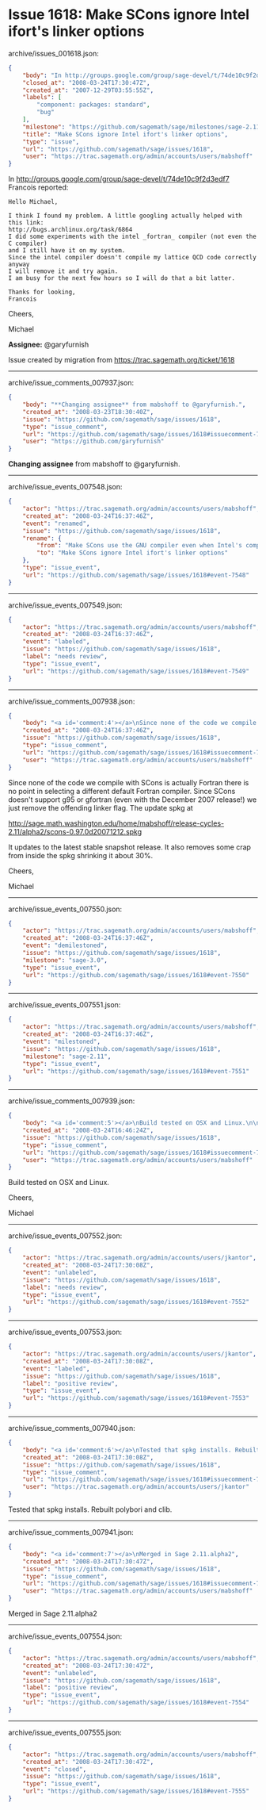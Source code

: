 # Issue 1618: Make SCons ignore Intel ifort's linker options

archive/issues_001618.json:
```json
{
    "body": "In http://groups.google.com/group/sage-devel/t/74de10c9f2d3edf7 Francois reported:\n\n```\nHello Michael,\n\nI think I found my problem. A little googling actually helped with\nthis link:\nhttp://bugs.archlinux.org/task/6864\nI did some experiments with the intel _fortran_ compiler (not even the\nC compiler)\nand I still have it on my system.\nSince the intel compiler doesn't compile my lattice QCD code correctly\nanyway\nI will remove it and try again.\nI am busy for the next few hours so I will do that a bit latter.\n\nThanks for looking,\nFrancois\n```\n\nCheers,\n\nMichael\n\n**Assignee:** @garyfurnish\n\nIssue created by migration from https://trac.sagemath.org/ticket/1618\n\n",
    "closed_at": "2008-03-24T17:30:47Z",
    "created_at": "2007-12-29T03:55:55Z",
    "labels": [
        "component: packages: standard",
        "bug"
    ],
    "milestone": "https://github.com/sagemath/sage/milestones/sage-2.11",
    "title": "Make SCons ignore Intel ifort's linker options",
    "type": "issue",
    "url": "https://github.com/sagemath/sage/issues/1618",
    "user": "https://trac.sagemath.org/admin/accounts/users/mabshoff"
}
```
In http://groups.google.com/group/sage-devel/t/74de10c9f2d3edf7 Francois reported:

```
Hello Michael,

I think I found my problem. A little googling actually helped with
this link:
http://bugs.archlinux.org/task/6864
I did some experiments with the intel _fortran_ compiler (not even the
C compiler)
and I still have it on my system.
Since the intel compiler doesn't compile my lattice QCD code correctly
anyway
I will remove it and try again.
I am busy for the next few hours so I will do that a bit latter.

Thanks for looking,
Francois
```

Cheers,

Michael

**Assignee:** @garyfurnish

Issue created by migration from https://trac.sagemath.org/ticket/1618





---

archive/issue_comments_007937.json:
```json
{
    "body": "**Changing assignee** from mabshoff to @garyfurnish.",
    "created_at": "2008-03-23T18:30:40Z",
    "issue": "https://github.com/sagemath/sage/issues/1618",
    "type": "issue_comment",
    "url": "https://github.com/sagemath/sage/issues/1618#issuecomment-7937",
    "user": "https://github.com/garyfurnish"
}
```

**Changing assignee** from mabshoff to @garyfurnish.



---

archive/issue_events_007548.json:
```json
{
    "actor": "https://trac.sagemath.org/admin/accounts/users/mabshoff",
    "created_at": "2008-03-24T16:37:46Z",
    "event": "renamed",
    "issue": "https://github.com/sagemath/sage/issues/1618",
    "rename": {
        "from": "Make SCons use the GNU compiler even when Intel's compilers are present",
        "to": "Make SCons ignore Intel ifort's linker options"
    },
    "type": "issue_event",
    "url": "https://github.com/sagemath/sage/issues/1618#event-7548"
}
```



---

archive/issue_events_007549.json:
```json
{
    "actor": "https://trac.sagemath.org/admin/accounts/users/mabshoff",
    "created_at": "2008-03-24T16:37:46Z",
    "event": "labeled",
    "issue": "https://github.com/sagemath/sage/issues/1618",
    "label": "needs review",
    "type": "issue_event",
    "url": "https://github.com/sagemath/sage/issues/1618#event-7549"
}
```



---

archive/issue_comments_007938.json:
```json
{
    "body": "<a id='comment:4'></a>\nSince none of the code we compile with SCons is actually Fortran there is no point in selecting a different default Fortran compiler. Since SCons doesn't support g95 or gfortran (even with the December 2007 release!) we just remove the offending linker flag. The update spkg at \n\nhttp://sage.math.washington.edu/home/mabshoff/release-cycles-2.11/alpha2/scons-0.97.0d20071212.spkg\n\nIt updates to the latest stable snapshot release. It also removes some crap from inside the spkg shrinking it about 30%. \n\nCheers,\n\nMichael",
    "created_at": "2008-03-24T16:37:46Z",
    "issue": "https://github.com/sagemath/sage/issues/1618",
    "type": "issue_comment",
    "url": "https://github.com/sagemath/sage/issues/1618#issuecomment-7938",
    "user": "https://trac.sagemath.org/admin/accounts/users/mabshoff"
}
```

<a id='comment:4'></a>
Since none of the code we compile with SCons is actually Fortran there is no point in selecting a different default Fortran compiler. Since SCons doesn't support g95 or gfortran (even with the December 2007 release!) we just remove the offending linker flag. The update spkg at 

http://sage.math.washington.edu/home/mabshoff/release-cycles-2.11/alpha2/scons-0.97.0d20071212.spkg

It updates to the latest stable snapshot release. It also removes some crap from inside the spkg shrinking it about 30%. 

Cheers,

Michael



---

archive/issue_events_007550.json:
```json
{
    "actor": "https://trac.sagemath.org/admin/accounts/users/mabshoff",
    "created_at": "2008-03-24T16:37:46Z",
    "event": "demilestoned",
    "issue": "https://github.com/sagemath/sage/issues/1618",
    "milestone": "sage-3.0",
    "type": "issue_event",
    "url": "https://github.com/sagemath/sage/issues/1618#event-7550"
}
```



---

archive/issue_events_007551.json:
```json
{
    "actor": "https://trac.sagemath.org/admin/accounts/users/mabshoff",
    "created_at": "2008-03-24T16:37:46Z",
    "event": "milestoned",
    "issue": "https://github.com/sagemath/sage/issues/1618",
    "milestone": "sage-2.11",
    "type": "issue_event",
    "url": "https://github.com/sagemath/sage/issues/1618#event-7551"
}
```



---

archive/issue_comments_007939.json:
```json
{
    "body": "<a id='comment:5'></a>\nBuild tested on OSX and Linux.\n\nCheers,\n\nMichael",
    "created_at": "2008-03-24T16:46:24Z",
    "issue": "https://github.com/sagemath/sage/issues/1618",
    "type": "issue_comment",
    "url": "https://github.com/sagemath/sage/issues/1618#issuecomment-7939",
    "user": "https://trac.sagemath.org/admin/accounts/users/mabshoff"
}
```

<a id='comment:5'></a>
Build tested on OSX and Linux.

Cheers,

Michael



---

archive/issue_events_007552.json:
```json
{
    "actor": "https://trac.sagemath.org/admin/accounts/users/jkantor",
    "created_at": "2008-03-24T17:30:08Z",
    "event": "unlabeled",
    "issue": "https://github.com/sagemath/sage/issues/1618",
    "label": "needs review",
    "type": "issue_event",
    "url": "https://github.com/sagemath/sage/issues/1618#event-7552"
}
```



---

archive/issue_events_007553.json:
```json
{
    "actor": "https://trac.sagemath.org/admin/accounts/users/jkantor",
    "created_at": "2008-03-24T17:30:08Z",
    "event": "labeled",
    "issue": "https://github.com/sagemath/sage/issues/1618",
    "label": "positive review",
    "type": "issue_event",
    "url": "https://github.com/sagemath/sage/issues/1618#event-7553"
}
```



---

archive/issue_comments_007940.json:
```json
{
    "body": "<a id='comment:6'></a>\nTested that spkg installs. Rebuilt polybori and clib.",
    "created_at": "2008-03-24T17:30:08Z",
    "issue": "https://github.com/sagemath/sage/issues/1618",
    "type": "issue_comment",
    "url": "https://github.com/sagemath/sage/issues/1618#issuecomment-7940",
    "user": "https://trac.sagemath.org/admin/accounts/users/jkantor"
}
```

<a id='comment:6'></a>
Tested that spkg installs. Rebuilt polybori and clib.



---

archive/issue_comments_007941.json:
```json
{
    "body": "<a id='comment:7'></a>\nMerged in Sage 2.11.alpha2",
    "created_at": "2008-03-24T17:30:47Z",
    "issue": "https://github.com/sagemath/sage/issues/1618",
    "type": "issue_comment",
    "url": "https://github.com/sagemath/sage/issues/1618#issuecomment-7941",
    "user": "https://trac.sagemath.org/admin/accounts/users/mabshoff"
}
```

<a id='comment:7'></a>
Merged in Sage 2.11.alpha2



---

archive/issue_events_007554.json:
```json
{
    "actor": "https://trac.sagemath.org/admin/accounts/users/mabshoff",
    "created_at": "2008-03-24T17:30:47Z",
    "event": "unlabeled",
    "issue": "https://github.com/sagemath/sage/issues/1618",
    "label": "positive review",
    "type": "issue_event",
    "url": "https://github.com/sagemath/sage/issues/1618#event-7554"
}
```



---

archive/issue_events_007555.json:
```json
{
    "actor": "https://trac.sagemath.org/admin/accounts/users/mabshoff",
    "created_at": "2008-03-24T17:30:47Z",
    "event": "closed",
    "issue": "https://github.com/sagemath/sage/issues/1618",
    "type": "issue_event",
    "url": "https://github.com/sagemath/sage/issues/1618#event-7555"
}
```

